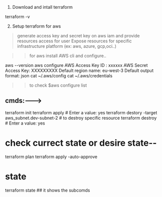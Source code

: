 1. Download and intall terraform

terraform -v

2. Setup terraform for aws

> generate access key and secret key on aws iam and provide resources access for user
> Expose resources for specific infrastructure platform (ex: aws, azure, gcp,oci..)

>> for aws install AWS cli and configure..

aws --version
aws configure
    AWS Access Key ID : xxxxxx
    AWS Secret Access Key: XXXXXXXXX
    Default region name: eu-west-3
    Default output format: json
cat ~/.aws/config
cat ~/.aws/credentials


>> to check $aws configure list

cmds:--->
-------------
terraform init
terraform apply # Enter a value: yes
terraform destory -target aws_subnet.dev-subnet-2 # to destroy specific resource
terraform destroy # Enter a value: yes

# check currect state or desire state--
terraform plan
terraform apply -auto-approve
# state
terraform state ## it shows the subcomds
